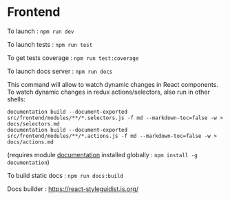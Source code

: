 # Frontend

To launch : `npm run dev`

To launch tests : `npm run test`

To get tests coverage : `npm run test:coverage`

To launch docs server : `npm run docs` 

This command will allow to watch dynamic changes in React components. To watch dynamic changes in redux actions/selectors, also run in other shells:

```
documentation build --document-exported src/frontend/modules/**/*.selectors.js -f md --markdown-toc=false -w > docs/selectors.md 
documentation build --document-exported src/frontend/modules/**/*.actions.js -f md --markdown-toc=false -w > docs/actions.md
```
(requires module [documentation](http://documentation.js.org/) installed globally : `npm install -g documentation`)

To build static docs : `npm run docs:build`

Docs builder : <https://react-styleguidist.js.org/>
